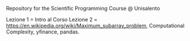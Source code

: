 Repository for the Scientific Programming Course @ Unisalento

Lezione 1 = Intro al Corso
Lezione 2 = https://en.wikipedia.org/wiki/Maximum_subarray_problem, Computational Complexity, yfinance, pandas.

